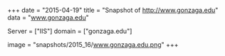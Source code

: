 
+++
date = "2015-04-19"
title = "Snapshot of http://www.gonzaga.edu"
data = "www.gonzaga.edu"

Server = ["IIS"]
domain = ["gonzaga.edu"]

  image = "snapshots/2015_16/www.gonzaga.edu.png"
+++
#
